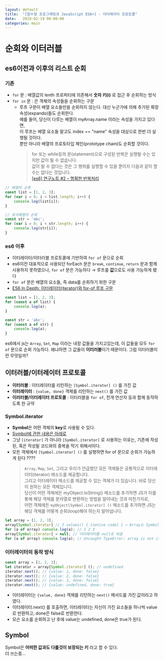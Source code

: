 ```yaml
---
layout: default
title:  "[함수형 프로그래밍과 JavaScript ES6+] - 이터레이터 프로토콜"
date:   2019-02-19 00:00:00
categories: main
---
```


# 순회와 이터러블
## es6이전과 이후의 리스트 순회  
### 기존
- `for` 문 : 배열값의 lenth 프로퍼티에 의존해서 **숫자 키(i)** 로 접근 후 순회하는 방식
- `for in` 문 : 은 객체의 속성들을 순회하는 구문
    - 루프 구문이 배열 요소들만을 순회하지 않는다. 대신 누군가에 의해 추가된 확장속성(expando)들도 순회한다.   
    예를 들어, 당신이 다루는 배열이 myArray.name 이라는 속성을 가지고 있다면,   
    이 루프는 배열 요소들 말고도 index == "name" 속성을 대상으로 한번 더 실행될 것이다.  
    뿐만 아니라 배열의 프로토타입 체인(prototype chain)도 순회할 것이다.  
        > for 또는 while등의 문(statement)으로 구성된 반복은 실행될 수는 있지만 값이 될 수 없습니다.   
        값이 될 수 없다는 것은 그 행위를 실행할 수 있을 뿐이지 다음과 같이 할 수는 없다는 것입니다.  
        [[es6] 연구노트 #2 – 명확한 반복처리](https://www.bsidesoft.com/?p=2862)  
        
        
```javascript
// 배열의 순회
const list = [1, 2, 3];
for (var i = 0; i < list.length; i++) {
    console.log(list[i]);
}
```
```javascript
// 유사배열의 순회
const str = 'abc';
for (var i = 0; i < str.length; i++) {
    console.log(str[i]);
}
```


### es6 이후
- 이터레이터/이터러블 프로토콜에 기반하여 `for of` 문으로 순회
- es6이전 대표적으로 사용되던 forEach 문은 `break`, `continue`, `return` 문과 함께 사용하지 못하였으나, `for of` 문은 가능하다 → 루프를 **값**으로도 사용 가능하게 됐다
- `for of` 문은 배열의 요소들, 즉 data를 순회하기 위한 구문
- [ES6 In Depth: 이터레이터(iterator)와 for-of 루프 구문](http://hacks.mozilla.or.kr/2015/08/es6-in-depth-iterators-and-the-for-of-loop/)  


```javascript
const list = [1, 2, 3];
for (const a of list) {
    console.log(a);
}
```
```javascript
const str = 'abc';
for (const a of str) {
    console.log(a);
}
```  

es6에서 js는 `Array`, `Set`, `Map` 이라는 내장 값들을 가지고있는데, 이 값들을 모두 `for of` 문으로 순회 가능하다. 왜냐하면 그 값들이 **이터러블**이기 때문이다. 그럼 이터러블이란 무엇일까?

## 이터러블/이터레이터 프로토콜
- **이터러블** : 이터레이터를 리턴하는 `[Symbol.iterator] ()` 를 가진 값
- **이터레이터** : `{value, done}` 객체를 리턴하는 `next()` 를 가진 값
- **이러터블/이터레이터 프로토콜** : 이터러블을 `for of`, 전개 연산자 등과 함께 동작하도록 한 규약

### Symbol.iterator
- **Symbol**은 어떤 객체의 **key**로 사용될 수 있다. 
- [Symbol에 관한 내용은 아래로](##Symbol)
- 그냥 `[iterator]` 가 아니라 `[Symbol.iterator]` 로 사용하는 이유는, 기존에 작성된, 혹은 작성될 코드와의 중복을 막기 위해서이다.
- 모든 객체에서 `[Symbol.iterator] ()` 를 실행하면 for of 문으로 순회가 가능하게 된다 ????
    > `Array`, `Map`, `Set`, 그리고 우리가 언급했던 모든 객체들은 공통적으로 이터레이터(iterator) 메소드를 제공합니다.  
      그리고 이터레이터 메소드를 제공할 수 있는 객체가 더 있습니다. 바로 당신이 원하는 모든 객체입니다.  
      당신이 어떤 객체에든 myObject.toString() 메소드를 추가하면 JS가 이를 통해 해당 객체를 문자열로 변환하는 방법을 알아내는 것과 마찬가지로,  
      어떤 객체에든 `myObject[Symbol.iterator] ()` 메소드를 추가하면 JS는 해당 객체를 어떻게 순회(loop)해야 하는지 알아냅니다.


```javascript
let array = [1, 2, 3];
array[Symbol.iterator] // ƒ values() { [native code] } → Array는 Symbol.iterator를 소유하고 있다
for (a of array) console.log(a); // 1 2 3
array[Symbol.iterator] = null; // 이터레이터를 null로 바꿈
for (a of array) console.log(a); // Uncaught TypeError: array is not iterable → 이터레이터를 잃어 이터러블이 아니게 되었으므로 for of 순회가 불가능해졌다.
```
### 이터레이터의 동작 방식

```javascript
const array = [1, 2, 3];
let iterator = array[Symbol.iterator] (); // undefined
iterator.next(); // {value: 1, done: false}
iterator.next(); // {value: 2, done: false}
iterator.next(); // {value: 3, done: false}
iterator.next(); // {value: undefined, done: true}
```
- 이터레이터는 `{value, done}` 객체를 리턴하는 `next()` 메서드를 가진 값이라고 하였다.
- 이터레이터.next() 를 호출하면, 이터레이터는 자신이 가진 요소들을 하나씩 value로 반환하고, done은 false로 반환한다.
- 모슨 요소를 순회하고 난 후에 value는 undefined, done은 true가 된다.

## Symbol
Symbol은 **어떠한 값과도 다를것이 보장되는 키** 라고 할 수 있다.  
더 쓰는중...

